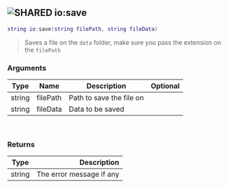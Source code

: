 ## ![](images/shared.png "SHARED") io:save

```lua
string io:save(string filePath, string fileData)
```

> Saves a file on the `data` folder, make sure you pass the extension on the `filePath`

### Arguments

| Type   | Name     | Description              | Optional |
| ------ | -------- | ------------------------ | -------: |
| string | filePath | Path to save the file on |          |
| string | fileData | Data to be saved         |          |

‌‌ ‌‌

### Returns

| Type   |              Description |
| ------ | -----------------------: |
| string | The error message if any |

